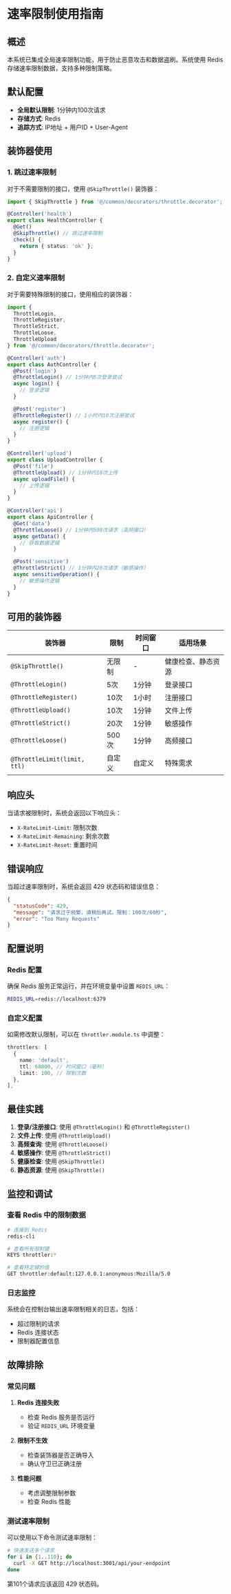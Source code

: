 # 速率限制使用指南

## 概述

本系统已集成全局速率限制功能，用于防止恶意攻击和数据盗刷。系统使用 Redis 存储速率限制数据，支持多种限制策略。

## 默认配置

- **全局默认限制**: 1分钟内100次请求
- **存储方式**: Redis
- **追踪方式**: IP地址 + 用户ID + User-Agent

## 装饰器使用

### 1. 跳过速率限制

对于不需要限制的接口，使用 `@SkipThrottle()` 装饰器：

```typescript
import { SkipThrottle } from '@/common/decorators/throttle.decorator';

@Controller('health')
export class HealthController {
  @Get()
  @SkipThrottle() // 跳过速率限制
  check() {
    return { status: 'ok' };
  }
}
```

### 2. 自定义速率限制

对于需要特殊限制的接口，使用相应的装饰器：

```typescript
import {
  ThrottleLogin,
  ThrottleRegister,
  ThrottleStrict,
  ThrottleLoose,
  ThrottleUpload
} from '@/common/decorators/throttle.decorator';

@Controller('auth')
export class AuthController {
  @Post('login')
  @ThrottleLogin() // 1分钟内5次登录尝试
  async login() {
    // 登录逻辑
  }

  @Post('register')
  @ThrottleRegister() // 1小时内10次注册尝试
  async register() {
    // 注册逻辑
  }
}

@Controller('upload')
export class UploadController {
  @Post('file')
  @ThrottleUpload() // 1分钟内10次上传
  async uploadFile() {
    // 上传逻辑
  }
}

@Controller('api')
export class ApiController {
  @Get('data')
  @ThrottleLoose() // 1分钟内500次请求（高频接口）
  async getData() {
    // 获取数据逻辑
  }

  @Post('sensitive')
  @ThrottleStrict() // 1分钟内20次请求（敏感操作）
  async sensitiveOperation() {
    // 敏感操作逻辑
  }
}
```

## 可用的装饰器

| 装饰器                       | 限制   | 时间窗口 | 适用场景           |
| ---------------------------- | ------ | -------- | ------------------ |
| `@SkipThrottle()`            | 无限制 | -        | 健康检查、静态资源 |
| `@ThrottleLogin()`           | 5次    | 1分钟    | 登录接口           |
| `@ThrottleRegister()`        | 10次   | 1小时    | 注册接口           |
| `@ThrottleUpload()`          | 10次   | 1分钟    | 文件上传           |
| `@ThrottleStrict()`          | 20次   | 1分钟    | 敏感操作           |
| `@ThrottleLoose()`           | 500次  | 1分钟    | 高频接口           |
| `@ThrottleLimit(limit, ttl)` | 自定义 | 自定义   | 特殊需求           |

## 响应头

当请求被限制时，系统会返回以下响应头：

- `X-RateLimit-Limit`: 限制次数
- `X-RateLimit-Remaining`: 剩余次数
- `X-RateLimit-Reset`: 重置时间

## 错误响应

当超过速率限制时，系统会返回 429 状态码和错误信息：

```json
{
  "statusCode": 429,
  "message": "请求过于频繁，请稍后再试。限制：100次/60秒",
  "error": "Too Many Requests"
}
```

## 配置说明

### Redis 配置

确保 Redis 服务正常运行，并在环境变量中设置 `REDIS_URL`：

```bash
REDIS_URL=redis://localhost:6379
```

### 自定义配置

如需修改默认限制，可以在 `throttler.module.ts` 中调整：

```typescript
throttlers: [
  {
    name: 'default',
    ttl: 60000, // 时间窗口（毫秒）
    limit: 100, // 限制次数
  },
],
```

## 最佳实践

1. **登录/注册接口**: 使用 `@ThrottleLogin()` 和 `@ThrottleRegister()`
2. **文件上传**: 使用 `@ThrottleUpload()`
3. **高频查询**: 使用 `@ThrottleLoose()`
4. **敏感操作**: 使用 `@ThrottleStrict()`
5. **健康检查**: 使用 `@SkipThrottle()`
6. **静态资源**: 使用 `@SkipThrottle()`

## 监控和调试

### 查看 Redis 中的限制数据

```bash
# 连接到 Redis
redis-cli

# 查看所有限制键
KEYS throttler:*

# 查看特定键的值
GET throttler:default:127.0.0.1:anonymous:Mozilla/5.0
```

### 日志监控

系统会在控制台输出速率限制相关的日志，包括：

- 超过限制的请求
- Redis 连接状态
- 限制器配置信息

## 故障排除

### 常见问题

1. **Redis 连接失败**
   - 检查 Redis 服务是否运行
   - 验证 `REDIS_URL` 环境变量

2. **限制不生效**
   - 检查装饰器是否正确导入
   - 确认守卫已正确注册

3. **性能问题**
   - 考虑调整限制参数
   - 检查 Redis 性能

### 测试速率限制

可以使用以下命令测试速率限制：

```bash
# 快速发送多个请求
for i in {1..110}; do
  curl -X GET http://localhost:3001/api/your-endpoint
done
```

第101个请求应该返回 429 状态码。
